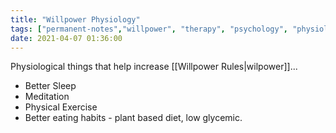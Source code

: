 ```yaml
---
title: "Willpower Physiology"
tags: ["permanent-notes","willpower", "therapy", "psychology", "physiology", "self-improvement"]
date: 2021-04-07 01:36:00
---
```


Physiological things that help increase [[Willpower Rules|wilpower]]...
- Better Sleep
- Meditation
- Physical Exercise
- Better eating habits - plant based diet, low glycemic.